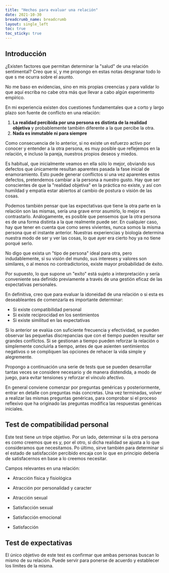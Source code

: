 ```yaml
---
title: "Hechos para evaluar una relación"
date: 2021-10-30
breadcrumb_name: breadcrumb
layout: single_left
toc: true
toc_sticky: true
---
```


## Introducción

¿Existen factores que permitan determinar la "salud" de una relación sentimental? Creo que sí, y me propongo en estas notas desgranar todo lo que s me ocurra sobre el asunto. 

No me baso en evidencias, sino en mis propias creencias y para validar lo que aquí escriba no cabe otra más que llevar a cabo algún experimento empírico.

En mi experiencia existen dos cuestiones fundamentales que a corto y largo plazo son fuente de conflicto en una relación:
1) **La realidad percibida por una persona es distinta de la realidad objetiva** y probablemente también diferente a la que percibe la otra. 
2) **Nada es inmutable ni para siempre**

Como consecuencia de lo anterior, si no existe un esfuerzo activo por conocer y entender a la otra persona, es muy posible que reflejemos en la relación, e incluso la pareja, nuestros propios deseos y miedos. 

Es habitual, que inicialmente veamos en ella sólo lo mejor, obviando sus defectos que únicamente resultan aparentes pasada la fase inicial de enamoramiento. Esto puede generar conflictos si una vez aparentes estos defectos, pretendemos cambiar a la persona a nuestro gusto. Hay que ser conscientes de que la "realidad objetiva" en la práctica no existe, y así con humildad y empatía estar abiertos al cambio de postura o visión de las cosas.

Podemos también pensar que las expectativas que tiene la otra parte en la relación son las mismas, sería una grave error asumirlo, lo mejor es contrastarlo. Análogamente, es posible que pensemos que la otra persona es de una forma distinta a la que realmente puede ser. En cualquier caso, hay que tener en cuenta que como seres vivientes, nunca somos la misma persona que el instante anterior. Nuestras experiencias y biología determina nuestra modo de ser y ver las cosas, lo que ayer era cierto hoy ya no tiene porqué serlo. 

No digo que exista un "tipo de persona" ideal para otra, pero indudablemente, si su visión del mundo, sus intereses y valores son similares, o al menos no contradictorios, existe mayor probabilidad de éxito.

Por supuesto, lo que supone un "exíto" está sujeto a interpretación y sería conveniente sea definido previamente a través de una gestión eficaz de las expectativas personales.

En definitiva, creo que para evaluar la idoneidad de una relación o si esta es deseableantes de comenzarla es importante determinar:
- Si existe compatibilidad personal
- Si existe reciprocidad en los sentimientos
- Si existe similitud en las expectativas

Si lo anterior se evalúa con suficiente frecuencia y efectividad, se pueden observar las pequeñas discrepancias que con el tiempo pueden resultar ser grandes conflictos. Si se gestionan a tiempo pueden reforzar la relación o simplemente concluirla a tiempo, antes de que asienten sentimientos negativos o se compliquen las opciones de rehacer la vida simple y alegremente.

Propongo a continuación una serie de tests que se pueden desarrollar tantas veces se considere necesario y de manera distendida, a modo de juego, para evitar tensiones y reforzar el vínculo afectivo.

En general conviene comenzar por preguntas genéricas y posteriormente, entrar en detalle con preguntas más concretas. Una vez terminadas, volver a realizar las mismas preguntas genéricas, para comprobar si el proceso reflexivo que ha originado las preguntas modifica las respuestas genéricas iniciales.

## Test de compatibilidad personal
Este test tiene un tripe objetivo. Por un lado, determinar si la otra persona es como creemos que es y, por el otro, si dicha realidad se ajusta a lo que consideramos que necesitamos. Po último, sirve también para determinar si el estado de satisfacción percibido encaja con lo que en principio debería de satisfacernos en base a lo creemos necesitar.

Campos relevantes en una relación:
- Atracción física y fisiológica
- Atracción por personalidad y caracter
- Atracción sexual

- Satisfacción sexual
- Satisfacción emocional
- Satisfacción 

## Test de expectativas
El único objetivo de este test es confirmar que ambas personas buscan lo mismo de su relación. Puede servir para ponerse de acuerdo y establecer los límites de la misma.

##
